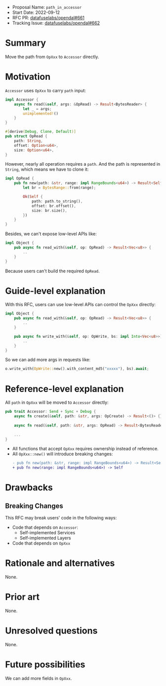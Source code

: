 - Proposal Name: `path_in_accessor`
- Start Date: 2022-09-12
- RFC PR: [datafuselabs/opendal#661](https://github.com/datafuselabs/opendal/pull/661)
- Tracking Issue: [datafuselabs/opendal#662](https://github.com/datafuselabs/opendal/issues/662)

# Summary

Move the path from `OpXxx` to `Accessor` directly.

# Motivation

`Accessor` uses `OpXxx` to carry `path` input:

```rust
impl Accessor {
    async fn read(&self, args: &OpRead) -> Result<BytesReader> {
        let _ = args;
        unimplemented!()
    }
}

#[derive(Debug, Clone, Default)]
pub struct OpRead {
    path: String,
    offset: Option<u64>,
    size: Option<u64>,
}
```

However, nearly all operation requires a `path`. And the path is represented in `String`, which means we have to clone it:

```rust
impl OpRead {
    pub fn new(path: &str, range: impl RangeBounds<u64>) -> Result<Self> {
        let br = BytesRange::from(range);

        Ok(Self {
            path: path.to_string(),
            offset: br.offset(),
            size: br.size(),
        })
    }
}
```

Besides, we can't expose low-level APIs like:

```rust
impl Object {
    pub async fn read_with(&self, op: OpRead) -> Result<Vec<u8>> {
        ..
    }
}
```

Because users can't build the required `OpRead`.

# Guide-level explanation

With this RFC, users can use low-level APIs can control the `OpXxx` directly:

```rust
impl Object {
    pub async fn read_with(&self, op: OpRead) -> Result<Vec<u8>> {
        ..
    }

    pub async fn write_with(&self, op: OpWrite, bs: impl Into<Vec<u8>>) -> Result<()> {
        ..
    }
}
```

So we can add more args in requests like:

```rust
o.write_with(OpWrite::new().with_content_md5("xxxxx"), bs).await;
```

# Reference-level explanation

All `path` in `OpXxx` will be moved to `Accessor` directly:

```rust
pub trait Accessor: Send + Sync + Debug {
    async fn create(&self, path: &str, args: OpCreate) -> Result<()> {}
    
    async fn read(&self, path: &str, args: OpRead) -> Result<BytesReader> {}
    
    ...
}
```

- All functions that accept `OpXxx` requires ownership instead of reference.
- All `OpXxx::new()` will introduce breaking changes:
  ```diff
  - pub fn new(path: &str, range: impl RangeBounds<u64>) -> Result<Self>
  + pub fn new(range: impl RangeBounds<u64>) -> Self
  ```

# Drawbacks

## Breaking Changes

This RFC may break users' code in the following ways:

- Code that depends on `Accessor`:
  - Self-implemented Services
  - Self-implemented Layers
- Code that depends on `OpXxx`

# Rationale and alternatives

None.

# Prior art

None.

# Unresolved questions

None.

# Future possibilities

We can add more fields in `OpXxx`.
